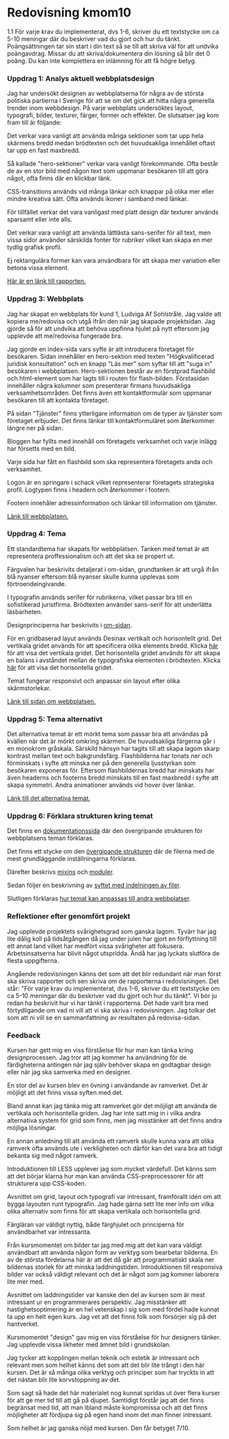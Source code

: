 ---
---
Redovisning kmom10
=========================

1.1 För varje krav du implementerat, dvs 1-6, skriver du ett textstycke om ca 5-10 meningar där du beskriver vad du gjort och hur du tänkt. Poängsättningen tar sin start i din text så se till att skriva väl för att undvika poängavdrag. Missar du att skriva/dokumentera din lösning så blir det 0 poäng. Du kan inte komplettera en inlämning för att få högre betyg.

### Uppdrag 1: Analys aktuell webbplatsdesign

Jag har undersökt designen av webbplatserna för några av de största politiska partierna i Sverige för att se om det gick att hitta några generella trender inom webbdesign. På varje webbplats undersöktes layout, typografi, bilder, texturer, färger, former och effekter. De slutsatser jag kom fram till är följande:

Det verkar vara vanligt att använda många sektioner som tar upp hela skärmens bredd medan brödtexten och det huvudsakliga innehållet oftast tar upp en fast maxbredd.

Så kallade "hero-sektioner" verkar vara vanligt förekommande. Ofta består de av en stor bild med någon text som uppmanar besökaren till att göra något, ofta finns där en klickbar länk.

CSS-transitions används vid många länkar och knappar på olika mer eller mindre kreativa sätt. Ofta används ikoner i samband med länkar.

För tillfället verkar det vara vanligast med platt design där texturer används sparsamt eller inte alls.

Det verkar vara vanligt att använda lättlästa sans-serifer för all text, men vissa sidor använder särskilda fonter för rubriker vilket kan skapa en mer tydlig grafisk profil.

Ej rektangulära former kan vara användbara för att skapa mer variation eller betona vissa element.

[Här är en länk till rapporten.](http://www.student.bth.se/~oljh19/dbwebb-kurser/design/me/redovisa/htdocs/rapport/webbplatsdesign)


### Uppdrag 3: Webbplats

Jag har skapat en webbplats för kund 1, Ludviga Af Sohlstråle. Jag valde att kopiera me/redovisa och utgå ifrån den när jag skapade projektsidan. Jag gjorde så för att undvika att behöva uppfinna hjulet på nytt eftersom jag upplevde att me/redovisa fungerade bra.

Jag gjorde en index-sida vars syfte är att introducera företaget för besökaren. Sidan innehåller en hero-sektion med texten "Högkvalificerad juridisk konsultation" och en knapp "Läs mer" som syftar till att "suga in" besökaren i webbplatsen. Hero-sektionen består av en förstprad flashbild och html-element som har lagts till i routen för flash-bilden. Förstasidan innehåller några kolumner som presenterar firmans huvudsakliga verksamhetsområden. Det finns även ett kontaktformulär som uppmanar besökaren till att kontakta företaget.

På sidan "Tjänster" finns ytterligare information om de typer av tjänster som företaget erbjuder. Det finns länkar till kontaktformuläret som återkommer längre ner på sidan.

Bloggen har fyllts med innehåll om företagets verksamhet och varje inlägg har försetts med en bild.

Varje sida har fått en flashbild som ska representera företagets anda och verksamhet.

Logon är en springare i schack vilket representerar företagets strategiska profil. Logtypen finns i headern och återkommer i footern.

Footern innehåler adressinformation och länkar till information om tjänster.

[Länk till webbplatsen.](http://www.student.bth.se/~oljh19/dbwebb-kurser/design/me/proj/htdocs/)


### Uppdrag 4: Tema

Ett standardtema har skapats för webbplatsen. Tanken med temat är att representera proffessionalism och att det ska se propert ut.

Färgvalen har beskrivits detaljerat i om-sidan, grundtanken är att urgå ifrån blå nyanser eftersom blå nyanser skulle kunna upplevas som förtroendeingivande.

I typografin används serifer för rubrikerna, vilket passar bra till en sofistikerad juristfirma. Brödtexten använder sans-serif för att underlätta läsbarheten.

Designprinciperna har beskrivits i [om-sidan](http://www.student.bth.se/~oljh19/dbwebb-kurser/design/me/proj/htdocs/about).

För en gridbaserad layut används Desinax vertikalt och horisontellt grid. Det vertikala gridet används för att specificera olika elements bredd. Klicka [här](http://www.student.bth.se/~oljh19/dbwebb-kurser/design/me/proj/htdocs?vgrid)
 för att visa det vertikala gridet. Det horisontella gridet används för att skapa en balans i avståndet mellan de typografiska elementen i brödtexten. Klicka [här](http://www.student.bth.se/~oljh19/dbwebb-kurser/design/me/proj/htdocs?hgrid) för att visa det horisontella gridet.

Temat fungerar responsivt och anpassar sin layout efter olika skärmstorlekar.

[Länk till sidan om webbplatsen.](http://www.student.bth.se/~oljh19/dbwebb-kurser/design/me/proj/htdocs/about)


### Uppdrag 5: Tema alternativt

Det alternativa temat är ett mörkt tema som passar bra att användas på kvällen när det är mörkt omkring skärmen. De huvudsakliga färgerna går i en monokrom gråskala. Särskild hänsyn har tagits till att skapa lagom skarp kontrast mellan text och bakgrundsfärg. Flashbilderna har tonats ner och förminskats i syfte att minska ner på den generella ljusstyrkan som besökaren exponeras för. Eftersom flashbildernas bredd har minskats har även headerns och footerns bredd minskats till en fast maxbredd i syfte att skapa symmetri. Andra animationer används vid hover över länkar.

[Länk till det alternativa temat.](http://www.student.bth.se/~oljh19/dbwebb-kurser/design/me/proj/htdocs/about?style=dark#alternativt_tema)


### Uppdrag 6: Förklara strukturen kring temat

Det finns en [dokumentationssida](http://www.student.bth.se/~oljh19/dbwebb-kurser/design/me/proj/htdocs/dokumentation)
 där den övergripande strukturen för webbplatsens teman förklaras.

Det finns ett stycke om den [övergipande strukturen](http://www.student.bth.se/~oljh19/dbwebb-kurser/design/me/proj/htdocs/dokumentation#oversikt) där de filerna med de mest grundläggande inställningarna förklaras.

Därefter beskrivs [mixins](http://www.student.bth.se/~oljh19/dbwebb-kurser/design/me/proj/htdocs/dokumentation#mixins) och [moduler](http://www.student.bth.se/~oljh19/dbwebb-kurser/design/me/proj/htdocs/dokumentation#moduler).

Sedan följer en beskrivning av [syftet med indelningen av filer](http://www.student.bth.se/~oljh19/dbwebb-kurser/design/me/proj/htdocs/dokumentation#syfte).

Slutligen förklaras [hur temat kan anpassas till andra webbplatser](http://www.student.bth.se/~oljh19/dbwebb-kurser/design/me/proj/htdocs/dokumentation#anpassning).



### Reflektioner efter genomfört projekt

Jag upplevde projektets svårighetsgrad som ganska lagom. Tyvärr har jag lite dålig koll på tidsåtgången då jag under julen har gjort en förflyttning till ett annat land vilket har medfört vissa svårigheter att fokusera. Arbetsinsatserna har blivit något utspridda. Ändå har jag lyckats slutföra de flesta uppgifterna.

Angående redovisningen känns det som att det blir redundant när man först ska skriva rapporter och sen skriva om de rapporterna i redovisningen. Det står: "För varje krav du implementerat, dvs 1-6, skriver du ett textstycke om ca 5-10 meningar där du beskriver vad du gjort och hur du tänkt". Vi bör ju redan ha beskrivit hur vi har tänkt i rapporterna. Det hade varit bra med förtydligande om vad ni vill att vi ska skriva i redovisningen. Jag tolkar det som att ni vill se en sammanfattning av resultaten på redovisa-sidan.



### Feedback

Kursen har gett mig en viss förståelse för hur man kan tänka kring designprocessen. Jag tror att jag kommer ha användning för de färdigheterna antingen när jag själv behöver skapa en godtagbar design eller när jag ska samverka med en designer.

En stor del av kursen blev en övning i användande av ramverket. Det är möjligt att det finns vissa syften med det.

Bland annat kan jag tänka mig att ramverket gör det möjligt att använda de vertikala och horisontella griden. Jag har inte satt mig in i vilka andra alternativa system för grid som finns, men jag misstänker att det finns andra möjliga lösningar.

En annan anledning till att använda ett ramverk skulle kunna vara att olika ramverk ofta används ute i verkligheten och därför kan det vara bra att tidigt bekanta sig med något ramverk.

Introduktionen till LESS upplever jag som mycket värdefull. Det känns som att det börjar klarna hur man kan använda CSS-preprocessorer för att strukturera upp CSS-koden.

Avsnittet om grid, layout och typografi var intressant, framförallt idén om att bygga layouten runt typografin. Jag hade gärna sett lite mer info om vilka olika alternativ som finns för att skapa vertikala och horisontella grid.

Färgläran var väldigt nyttig, både färghjulet och principerna för användbarhet var intressanta.

Från kursmomentet om bilder tar jag med mig att det kan vara väldigt användbart att använda någon form av verktyg som bearbetar bilderna. En av de största fördelarna här är att det då går att programmatiskt skala ner bildernas storlek för att minska laddningstiden. Introduktionen till responsiva bilder var också väldigt relevant och det är något som jag kommer laborera lite mer med.

Avsnittet om laddningstider var kanske den del av kursen som är mest intressant ur en programmerares perspektiv. Jag misstänker att hastighetsoptimering är en hel vetenskap i sig som med fördel hade kunnat ta upp en helt egen kurs. Jag vet att det finns folk som försörjer sig på det hantverket.

Kursmomentet "design" gav mig en viss förståelse för hur designers tänker. Jag upplevde vissa likheter med ämnet bild i grundskolan.

Jag tycker att kopplingen mellan teknik och estetik är intressant och relevant men som helhet känns det som att det blir lite trångt i den här kursen. Det är så många olika verktyg och principer som har tryckts in att det nästan blir lite korvstoppning av det.

Som sagt så hade det här materialet nog kunnat spridas ut över flera kurser för att ge mer tid till att gå på djupet. Samtidigt förstår jag att det finns begränsat med tid, att man ibland måste kompromissa och att det finns möjligheter att fördjupa sig på egen hand inom det man finner intressant.

Som helhet är jag ganska nöjd med kursen. Den får betyget 7/10.
